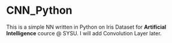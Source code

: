 # CNN_Python
This is a simple NN written in Python on Iris Dataset for **Artificial Intelligence** cource @ SYSU.
I will add Convolution Layer later.
